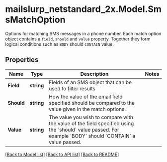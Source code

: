# mailslurp_netstandard_2x.Model.SmsMatchOption
Options for matching SMS messages in a phone number. Each match option object contains a `field`, `should` and `value` property. Together they form logical conditions such as `BODY` should `CONTAIN` value.

## Properties

Name | Type | Description | Notes
------------ | ------------- | ------------- | -------------
**Field** | **string** | Fields of an SMS object that can be used to filter results | 
**Should** | **string** | How the value of the email field specified should be compared to the value given in the match options. | 
**Value** | **string** | The value you wish to compare with the value of the field specified using the &#x60;should&#x60; value passed. For example &#x60;BODY&#x60; should &#x60;CONTAIN&#x60; a value passed. | 

[[Back to Model list]](../README#documentation-for-models) [[Back to API list]](../README#documentation-for-api-endpoints) [[Back to README]](../README)

